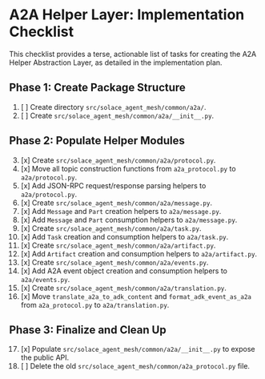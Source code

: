 # A2A Helper Layer: Implementation Checklist

This checklist provides a terse, actionable list of tasks for creating the A2A Helper Abstraction Layer, as detailed in the implementation plan.

## Phase 1: Create Package Structure

1.  [ ] Create directory `src/solace_agent_mesh/common/a2a/`.
2.  [ ] Create `src/solace_agent_mesh/common/a2a/__init__.py`.

## Phase 2: Populate Helper Modules

3.  [x] Create `src/solace_agent_mesh/common/a2a/protocol.py`.
4.  [x] Move all topic construction functions from `a2a_protocol.py` to `a2a/protocol.py`.
5.  [x] Add JSON-RPC request/response parsing helpers to `a2a/protocol.py`.
6.  [x] Create `src/solace_agent_mesh/common/a2a/message.py`.
7.  [x] Add `Message` and `Part` creation helpers to `a2a/message.py`.
8.  [x] Add `Message` and `Part` consumption helpers to `a2a/message.py`.
9.  [x] Create `src/solace_agent_mesh/common/a2a/task.py`.
10. [x] Add `Task` creation and consumption helpers to `a2a/task.py`.
11. [x] Create `src/solace_agent_mesh/common/a2a/artifact.py`.
12. [x] Add `Artifact` creation and consumption helpers to `a2a/artifact.py`.
13. [x] Create `src/solace_agent_mesh/common/a2a/events.py`.
14. [x] Add A2A event object creation and consumption helpers to `a2a/events.py`.
15. [x] Create `src/solace_agent_mesh/common/a2a/translation.py`.
16. [x] Move `translate_a2a_to_adk_content` and `format_adk_event_as_a2a` from `a2a_protocol.py` to `a2a/translation.py`.

## Phase 3: Finalize and Clean Up

17. [x] Populate `src/solace_agent_mesh/common/a2a/__init__.py` to expose the public API.
18. [ ] Delete the old `src/solace_agent_mesh/common/a2a_protocol.py` file.
